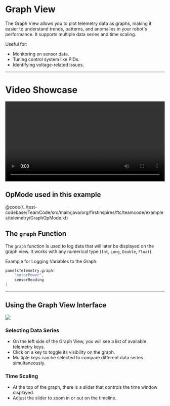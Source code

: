 # Graph View
The Graph View allows you to plot telemetry data as graphs, making it easier to understand trends, patterns, and anomalies in your robot's performance. It supports multiple data series and time scaling.

Useful for:

- Monitoring on sensor data.
- Tuning control system like PIDs.
- Identifying voltage-related issues.

---

# Video Showcase

<video width="100%" controls>
  <source src="/docs/graph_example.mp4" type="video/mp4">
  Your browser does not support the video tag.
</video>

## OpMode used in this example

@code(/../test-codebase/TeamCode/src/main/java/org/firstinspires/ftc/teamcode/examples/telemetry/GraphOpMode.kt)

## The `graph` Function
The `graph` function is used to log data that will later be displayed on the graph view. It works with any numerical type (`Int`, `Long`, `Double`, `Float`).

Example for Logging Variables to the Graph: 

```kotlin
panelsTelemetry.graph(
    "motorPower",
    sensorReading
)
```
---

## Using the Graph View Interface 

<img src="/docs/graph.png"/>

### Selecting Data Series  
- On the left side of the Graph View, you will see a list of available telemetry keys.
- Click on a key to toggle its visibility on the graph.
- Multiple keys can be selected to compare different data series simultaneously.

### Time Scaling  
- At the top of the graph, there is a slider that controls the time window displayed.
- Adjust the slider to zoom in or out on the timeline.
         
     